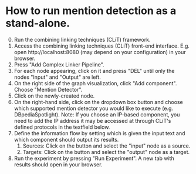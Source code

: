 # How to run mention detection as a stand-alone.
0. Run the combining linking techniques (CLiT) framework.
1. Access the combining linking techniques (CLiT) front-end interface. E.g. open http://localhost:8080 (may depend on your configuration) in your browser.
2. Press "Add Complex Linker Pipeline".
3. For each node appearing, click on it and press "DEL" until only the nodes "Input" and "Output" are left.
4. On the right side of the graph visualization, click "Add component".
Choose "Mention Detector".
5. Click on the newly-created node.
6. On the right-hand side, click on the dropdown box button and choose which supported 
mention detector you would like to execute (e.g. DBpediaSpotlight).
Note: If you choose an IP-based component, you need to add the IP address it may be accessed at through CLiT's defined protocols in the textfield below.
7. Define the information flow by setting which is given the input text and which component should output its results.
	1. Sources: Click on the button and select the "input" node as a source.
	2. Targets: Click on the button and select the "output" node as a target.
8. Run the experiment by pressing "Run Experiment". A new tab with results should open in your browser.
